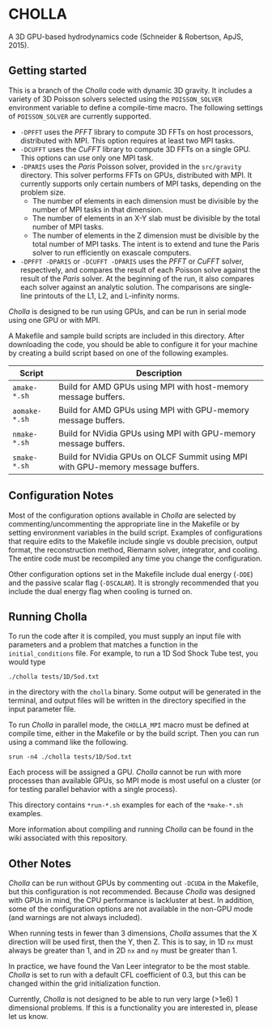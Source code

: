CHOLLA
============
A 3D GPU-based hydrodynamics code (Schneider & Robertson, ApJS, 2015).

Getting started
----------------
This is a branch of the *Cholla* code with dynamic 3D gravity.
It includes a variety of 3D Poisson solvers selected using the `POISSON_SOLVER` environment variable to define a compile-time macro.
The following settings of `POISSON_SOLVER` are currently supported.
- `-DPFFT` uses the *PFFT* library to compute 3D FFTs on host processors, distributed with MPI.
This option requires at least two MPI tasks.
- `-DCUFFT` uses the *CuFFT* library to compute 3D FFTs on a single GPU.
This options can use only one MPI task.
- `-DPARIS` uses the *Paris* Poisson solver, provided in the `src/gravity` directory.
This solver performs FFTs on GPUs, distributed with MPI.
It currently supports only certain numbers of MPI tasks, depending on the problem size.
  - The number of elements in each dimension must be divisible by the number of MPI tasks in that dimension.
  - The number of elements in an X-Y slab must be divisible by the total number of MPI tasks.
  - The number of elements in the Z dimension must be divisible by the total number of MPI tasks.
The intent is to extend and tune the Paris solver to run efficiently on exascale computers.
- `-DPFFT -DPARIS` or `-DCUFFT -DPARIS` uses the *PFFT* or *CuFFT* solver, respectively, and compares the result of each Poisson solve against the result of the *Paris* solver.
At the beginning of the run, it also compares each solver against an analytic solution. The comparisons are single-line printouts of the L1, L2, and L-infinity norms.

*Cholla* is designed to 
be run using GPUs, and can be run in serial mode using one GPU
or with MPI.

A Makefile and sample build scripts are included in this directory. After downloading the code, you should
be able to configure it for your machine by creating a build script based on one of the following examples.

| Script | Description |
| --- | --- |
| `amake-*.sh` | Build for AMD GPUs using MPI with host-memory message buffers. |
| `aomake-*.sh` | Build for AMD GPUs using MPI with GPU-memory message buffers. |
| `nmake-*.sh` | Build for NVidia GPUs using MPI with GPU-memory message buffers. |
| `smake-*.sh` | Build for NVidia GPUs on OLCF Summit using MPI with GPU-memory message buffers. |


Configuration Notes
------------
Most of the configuration options available in *Cholla* are selected by commenting/uncommenting
the appropriate line in the Makefile or by setting environment variables in the build script.
Examples of configurations that require edits to the Makefile include single vs
double precision, output format, the reconstruction method, Riemann solver, integrator, 
and cooling. The entire code must be recompiled any time you change the configuration.

Other configuration options set in the Makefile include
dual energy (`-DDE`) 
and the passive scalar flag (`-DSCALAR`). It is strongly recommended that you include the dual energy
flag when cooling is turned on.


Running Cholla
--------------
To run the code after it is compiled, you must supply an input file with parameters and a problem that matches a function
in the `initial_conditions` file. For example, to run a 1D Sod Shock Tube test, you would type

```./cholla tests/1D/Sod.txt```

in the directory with the `cholla` binary. Some output will be generated in the terminal, and output files will be written in the directory specified in the input parameter file.

To run *Cholla* in parallel mode, the `CHOLLA_MPI` macro must be defined at compile time, either in the Makefile or by the build script. Then you can run
using a command like the following.

```srun -n4 ./cholla tests/1D/Sod.txt```

Each process will be assigned a GPU. *Cholla* cannot be run with more processes than available GPUs,
so MPI mode is most useful on a cluster (or for testing parallel behavior with a single process).

This directory contains `*run-*.sh` examples for each of the `*make-*.sh` examples.

More information about compiling and running *Cholla* can be found in the wiki associated with this repository.

Other Notes
--------------

*Cholla* can be run without GPUs by commenting out `-DCUDA` in the Makefile, but this configuration is not recommended. Because *Cholla*
was designed with GPUs in mind, the CPU performance is lackluster at best. In addition, some 
of the configuration options are not available in the non-GPU mode (and warnings are not always included).

When running tests in fewer than 3 dimensions, *Cholla* assumes that the X direction will be used first, then
the Y, then Z. This is to say, in 1D `nx` must always be greater than 1, and in 2D `nx` and `ny` must be greater than 1.

In practice, we have found the Van Leer integrator to be the most stable. *Cholla* is set to run with a default CFL coefficient of 0.3, but this can be changed within the grid initialization function.

Currently, *Cholla* is not designed to be able to run very large (>1e6) 1 dimensional problems. If this is a functionality you are
interested in, please let us know.

